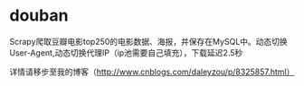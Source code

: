 # douban
Scrapy爬取豆瓣电影top250的电影数据、海报，并保存在MySQL中。动态切换User-Agent,动态切换代理IP（ip池需要自己填充），下载延迟2.5秒



详情请移步至我的博客（http://www.cnblogs.com/daleyzou/p/8325857.html）

